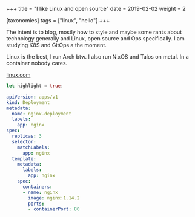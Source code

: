 +++
title = "I like Linux and open source"
date = 2019-02-02
weight = 2

[taxonomies]
tags = ["linux", "hello"]
+++

The intent is to blog, mostly how to style and maybe some rants about technology generally and Linux, open source and Ops specifically. 
I am studying K8S and GitOps a the moment. 

Linux is the best, I run Arch btw. I also run NixOS and Talos on metal. In a container nobody cares.


[linux.com](https://www.linux.com/)

```rs
let highlight = true;
```

```yaml
apiVersion: apps/v1
kind: Deployment
metadata:
  name: nginx-deployment
  labels:
    app: nginx
spec:
  replicas: 3
  selector:
    matchLabels:
      app: nginx
  template:
    metadata:
      labels:
        app: nginx
    spec:
      containers:
      - name: nginx
        image: nginx:1.14.2
        ports:
        - containerPort: 80

```





